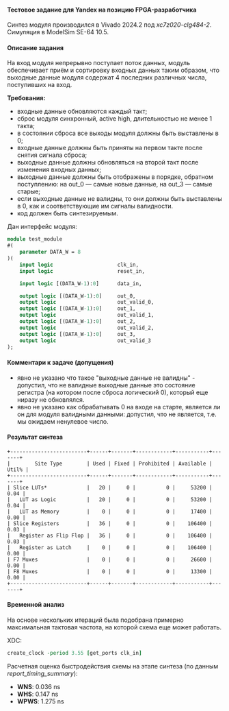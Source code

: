 #### Тестовое задание для Yandex на позицию FPGA-разработчика

Синтез модуля производился в Vivado 2024.2 под *xc7z020-clg484-2*. Симуляция в ModelSim SE-64 10.5.

#### Описание задания

На вход модуля непрерывно поступает поток данных, модуль обеспечивает приём и сортировку входных данных таким образом, что выходные данные модуля содержат 4 последних различных числа, поступивших на вход.

**Требования:**
 - входные данные обновляются каждый такт;
 - сброс модуля синхронный, active high, длительностью не менее 1 такта;
 - в состоянии сброса все выходы модуля должны быть выставлены в 0;
 - входные данные должны быть приняты на первом такте после снятия сигнала сброса;
 - выходные данные должны обновляться на второй такт после изменения входных данных;
 - выходные данные должны быть отображены в порядке, обратном поступлению: на out_0 — самые новые данные, на out_3 — самые старые;
 - если выходные данные не валидны, то они должны быть выставлены в 0, как и соответствующие им сигналы валидности.
 - код должен быть синтезируемым.

Дан интерфейс модуля:
```SystemVerilog
module test_module
#(
    parameter DATA_W = 8
)(
    input logic                     clk_in,
    input logic                     reset_in,

    input logic [(DATA_W-1):0]      data_in,

    output logic [(DATA_W-1):0]     out_0,
    output logic                    out_valid_0,
    output logic [(DATA_W-1):0]     out_1,
    output logic                    out_valid_1,
    output logic [(DATA_W-1):0]     out_2,
    output logic                    out_valid_2,
    output logic [(DATA_W-1):0]     out_3,
    output logic                    out_valid_3
);
```

#### Комментари к задаче (допущения)

 - явно не указано что такое "выходные данные не валидны" - допустил, что не валидные выходные данные это состояние регистра (на котором после сброса логический 0), который еще ниразу не обновлялся.
 - явно не указано как обрабатывать 0 на входе на старте, является ли он для модуля валидными данными: допустил, что не является, т.е. мы ожидаем ненулевое число.

#### Результат синтеза

```
+-------------------------+------+-------+------------+-----------+-------+
|        Site Type        | Used | Fixed | Prohibited | Available | Util% |
+-------------------------+------+-------+------------+-----------+-------+
| Slice LUTs*             |   20 |     0 |          0 |     53200 |  0.04 |
|   LUT as Logic          |   20 |     0 |          0 |     53200 |  0.04 |
|   LUT as Memory         |    0 |     0 |          0 |     17400 |  0.00 |
| Slice Registers         |   36 |     0 |          0 |    106400 |  0.03 |
|   Register as Flip Flop |   36 |     0 |          0 |    106400 |  0.03 |
|   Register as Latch     |    0 |     0 |          0 |    106400 |  0.00 |
| F7 Muxes                |    0 |     0 |          0 |     26600 |  0.00 |
| F8 Muxes                |    0 |     0 |          0 |     13300 |  0.00 |
+-------------------------+------+-------+------------+-----------+-------+
```

#### Временной анализ

На основе нескольких итераций была подобрана примерно максимальная тактовая частота, на которой схема еще может работать.

XDC:
```tcl
create_clock -period 3.55 [get_ports clk_in]
```

Расчетная оценка быстродействия схемы на этапе синтеза (по данным *report_timing_summary*):
 - **WNS**:  0.036 ns
 - **WHS**:  0.147 ns
 - **WPWS**: 1.275 ns
